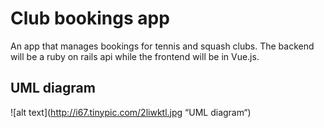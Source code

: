 # Club bookings app

An app that manages bookings for tennis and squash clubs. The backend will be a ruby on rails api while the frontend will be in Vue.js.

## UML diagram
![alt text](http://i67.tinypic.com/2liwktl.jpg “UML diagram“)



